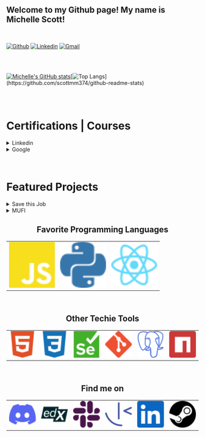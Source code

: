 

##  Welcome to my Github page! My name is Michelle Scott! 
<br>

[![Github](https://img.shields.io/badge/-Github-000?style=flat&logo=Github&logoColor=white)](https://github.com/scottmm374)
[![Linkedin](https://img.shields.io/badge/-LinkedIn-blue?style=flat&logo=Linkedin&logoColor=white)](https://www.linkedin.com/in/scottmm374/)
[![Gmail](https://img.shields.io/badge/-Gmail-c14438?style=flat&logo=Gmail&logoColor=white)](mailto:scottmm374@gmail.com)

 <br>
 <br>



[![Michelle's GitHub stats](https://github-readme-stats.vercel.app/api?username=scottmm374&theme=dracula&show_icons=true&include_all_commits=true&count_private=true&hide=stars,contribs,issues)](https://github.com/scottmm374/github-readme-stats)[![Top Langs](https://github-readme-stats.vercel.app/api/top-langs/?username=scottmm374&layout=compact&theme=dracula&hide=go,html,css&exclude_repo=github-readme-stats,Mscott-lectures,Practice-refresher,vscode-debug-visualizer,scottmm374.github.io,)](https://github.com/scottmm374/github-readme-stats)

<br>
<br>

# Certifications | Courses
<details>
<summary>Linkedin</summary>
<br>

![Python OOP](images/Python_OOP.png)
![Relational Databases](images/Relational_databases_Certification.png)
![SQL](images/SQL.png)
</details>

<details>
<summary>Google</summary>
![Google Coursera](images/git_github_google.png)
</details>


<br>
<br>


# Featured Projects
<details>
<summary class='drop_down'>Save this Job</summary>  


  [Front-End-Repo](https://github.com/Lambda-School-Labs/job-book-fe)|
  [Back-End-Repo](https://github.com/Lambda-School-Labs/job-book-be)| 
  [Extention-Repo](https://github.com/Lambda-School-Labs/job-book-chrome-ext)|

  

![Save this Job](/scottmm374/images/save_this_job.png)

#### Kanban
![Save this Job](/scottmm374/images/kaban.gif)


</details>

<details>
<summary>MUFI</summary>
[MUFI](https://torpid-anise-217.notion.site/MUFI-a1db36f1b6374be083e8c08a3fa9cd27)

</details>


<!-- ## Conway's Game of Life:

[Game-Of-Life-Repo](https://github.com/scottmm374/game-of-life)|

[Play Game of Life](https://game-of-life.scottmm374.vercel.app)


![Game of Life](images/demo.gif) -->




<div>

<p>
<h2 align='center'>Favorite Programming Languages</h2>
<table width='100%' align='center'>
<tr>
<td><img src='images/icons/javascript.svg' width=120></td>
<td><img src='images/icons/python.svg' width=120></td>
<td><img src='images/icons/react.svg' width=120></td>
</tr>

</table>
<br>
 <h2 align='center'>Other Techie Tools</h2>
<table width='100%' align='center'>
<tr>
<td><img src='images/icons/html.svg' width=90></td>
<td><img src='images/icons/download.svg' width=90></td>
<td><img src='images/icons/selenium.svg' width=90></td>
<td><img src='images/icons/git.svg' width=90></td>
<td><img src='images/icons/postgresql.svg' width=90></td>
<td><img src='images/icons/npm.svg' width=90></td>
</tr>
</table>

<br>
<h2 align='center'>Find me on</h2>
<table width='100%' align='center'>
<tr>
<td><img src='images/icons/discord.svg' width=90></td>
<td><img src='images/icons/edx.svg' width=90></td>
<td><img src='images/icons/slack.svg' width=90></td>
<td><img src='images/icons/frontend_mentor.svg' width=90></td>
<td><img src='images/icons/linkedin.svg' width=90></td>
<td><img src='images/icons/steam.svg' width=90></td>
</tr>
</table>
</p>
</div>

